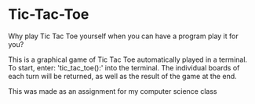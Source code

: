 # Tic-Tac-Toe
Why play Tic Tac Toe yourself when you can have a program play it for you?

This is a graphical game of Tic Tac Toe automatically played in a terminal. 
To start, enter: 'tic_tac_toe():' into the terminal.
The individual boards of each turn will be returned, as well as the result of the game at the end.


This was made as an assignment for my computer science class
